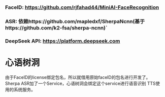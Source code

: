### FaceID: https://github.com/rjfahad44/MiniAI-FaceRecognition

### ASR: 依赖https://github.com/mapledxf/SherpaNcnn(基于https://github.com/k2-fsa/sherpa-ncnn)`

### DeepSeek API: https://platform.deepseek.com

# 心语树洞
由于FaceID的license绑定包名，所以就借用原始faceID的包名进行开发了。
Sherpa ASR加了一个Service，心语树洞会绑定这个service进行语音识别
TTS使用的系统服务。
